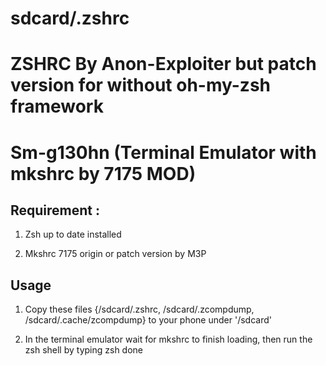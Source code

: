 # sdcard/.zshrc

# ZSHRC By Anon-Exploiter but patch version for without oh-my-zsh framework
# Sm-g130hn (Terminal Emulator with mkshrc by 7175 MOD)

## Requirement :

1. Zsh up to date installed 

2. Mkshrc 7175 origin or patch version by M3P


## Usage

1. Copy these files {/sdcard/.zshrc, /sdcard/.zcompdump, /sdcard/.cache/zcompdump} to your phone under '/sdcard'

2. In the terminal emulator wait for mkshrc to finish loading, then run the zsh shell by typing zsh
done
